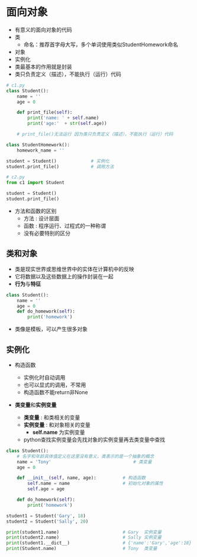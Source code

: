 # 面向对象

- 有意义的面向对象的代码
- 类
  - 命名：推荐首字母大写，多个单词使用类似StudentHomework命名
- 对象
- 实例化
- 类最基本的作用就是封装
- 类只负责定义（描述），不能执行（运行）代码

```py
# c1.py
class Student():
    name = ''
    age = 0

    def print_file(self):
        print('name: ' + self.name)
        print('age:'  + str(self.age))

    # print_file()无法运行 因为类只负责定义（描述），不能执行（运行）代码

class StudentHomework():
    homework_name = ''

student = Student()             # 实例化
student.print_file()            # 调用方法
```

```py
# c2.py
from c1 import Student

student = Student()
student.print_file()
```

- 方法和函数的区别
  - 方法 : 设计层面
  - 函数 : 程序运行、过程式的一种称谓
  - 没有必要特别的区分

## 类和对象

- 类是现实世界或思维世界中的实体在计算机中的反映
- 它将数据以及这些数据上的操作封装在一起
- **行为**与**特征**

```py
class Student():
    name = ''
    age = 0
    def do_homework(self):
        print('homework')
```

- 类像是模板，可以产生很多对象

## 实例化

- 构造函数
  - 实例化时自动调用
  - 也可以显式的调用，不常用
  - 构造函数不能return非None

- **类变量**和**实例变量**
  - **类变量** : 和类相关的变量
  - **实例变量** : 和对象相关的变量
    - **self.name** 为实例变量
  - python查找实例变量会先找对象的实例变量再去类变量中查找

```py
class Student():
    # 名字和年龄具体值定义在这里没有意义，类表示的是一个抽象的概念
    name = 'Tony'                               # 类变量
    age = 0

    def __init__(self, name, age):          # 构造函数
        self.name = name                    # 初始化对象的属性
        self.age = age

    def do_homework(self):
        print('homework')

student1 = Student('Gary', 18)
student2 = Student('Sally', 20)

print(student1.name)                        # Gary  实例变量
print(student2.name)                        # Sally 实例变量
print(student1.__dict__)                    # {'name':'Gary','age':18}
print(Student.name)                         # Tony  类变量
```

